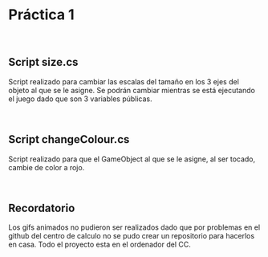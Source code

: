 # Práctica 1

<br/>

## Script size.cs

Script realizado para cambiar las escalas del tamaño en los 3 ejes del objeto al que se le asigne. Se podrán cambiar mientras se está ejecutando el juego dado que son 3 variables públicas.

<br/>

## Script changeColour.cs

Script realizado para que el GameObject al que se le asigne, al ser tocado, cambie de color a rojo.

<br/>

## Recordatorio

Los gifs animados no pudieron ser realizados dado que por problemas en el github del centro de calculo no se pudo crear un repositorio para hacerlos en casa. Todo el proyecto esta en el ordenador del CC.
